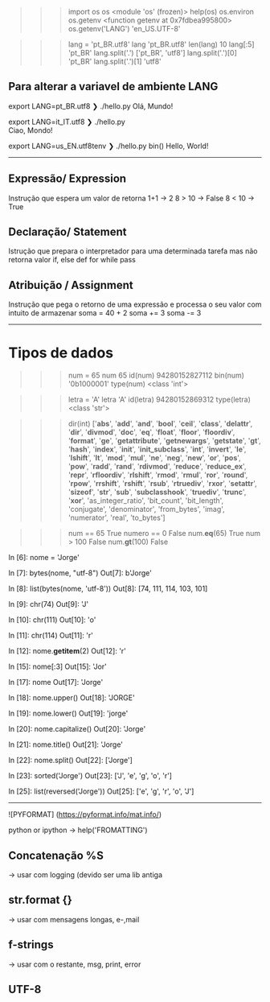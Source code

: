>>> import os
>>> os
<module 'os' (frozen)>
>>> help(os)
>>> os.environ
>>> os.getenv
<function getenv at 0x7fdbea995800>
>>> os.getenv('LANG')
'en_US.UTF-8'

>>> lang = 'pt_BR.utf8'
>>> lang
'pt_BR.utf8'
>>> len(lang)
10
>>> lang[:5]
'pt_BR'
>>> lang.split('.')
['pt_BR', 'utf8']
>>> lang.split('.')[0]
'pt_BR'
>>> lang.split('.')[1]
'utf8'
## Para alterar a variavel de ambiente LANG
export LANG=pt_BR.utf8
❯ ./hello.py
Olá, Mundo!

export LANG=it_IT.utf8
❯ ./hello.py            
Ciao, Mondo!

export LANG=us_EN.utf8tenv
❯ ./hello.py            bin()
Hello, World!

---

## Expressão/ Expression
Instrução que espera um valor de retorna
1+1     -> 2
8 > 10  -> False
8 < 10  -> True

## Declaração/ Statement
Istrução que prepara o interpretador para uma determinada tarefa
mas não retorna valor
if, else    def     for     while   pass

## Atribuição / Assignment
Instrução que pega o retorno de uma expressão e processa o seu
valor com intuito de armazenar
soma = 40 + 2 
soma += 3
soma -= 3

---

# Tipos de dados

>>> num = 65
>>> num
65
>>> id(num)
94280152827112
>>> bin(num)
'0b1000001'
>>> type(num)
<class 'int'>

>>> letra = 'A'
>>> letra
'A'
>>> id(letra)
94280152869312
>>> type(letra)
<class 'str'>

>>> dir(int)
['__abs__', '__add__', '__and__', '__bool__', '__ceil__', '__class__', '__delattr__', '__dir__', '__divmod__', '__doc__', '__eq__', '__float__', '__floor__', '__floordiv__', '__format__', '__ge__', '__getattribute__', '__getnewargs__', '__getstate__', '__gt__', '__hash__', '__index__', '__init__', '__init_subclass__', '__int__', '__invert__', '__le__', '__lshift__', '__lt__', '__mod__', '__mul__', '__ne__', '__neg__', '__new__', '__or__', '__pos__', '__pow__', '__radd__', '__rand__', '__rdivmod__', '__reduce__', '__reduce_ex__', '__repr__', '__rfloordiv__', '__rlshift__', '__rmod__', '__rmul__', '__ror__', '__round__', '__rpow__', '__rrshift__', '__rshift__', '__rsub__', '__rtruediv__', '__rxor__', '__setattr__', '__sizeof__', '__str__', '__sub__', '__subclasshook__', '__truediv__', '__trunc__', '__xor__', 'as_integer_ratio', 'bit_count', 'bit_length', 'conjugate', 'denominator', 'from_bytes', 'imag', 'numerator', 'real', 'to_bytes']


>>> num == 65
True
>>> numero == 0
False
>>> num.__eq__(65)
True
>>> num > 100
False
>>> num.__gt__(100)
False

In [6]: nome = 'Jorge'

In [7]: bytes(nome, "utf-8")
Out[7]: b'Jorge'

In [8]: list(bytes(nome, 'utf-8'))
Out[8]: [74, 111, 114, 103, 101]

In [9]: chr(74)
Out[9]: 'J'

In [10]: chr(111)
Out[10]: 'o'

In [11]: chr(114)
Out[11]: 'r'

In [12]: nome.__getitem__(2)
Out[12]: 'r'

In [15]: nome[:3]
Out[15]: 'Jor'

In [17]: nome
Out[17]: 'Jorge'

In [18]: nome.upper()
Out[18]: 'JORGE'

In [19]: nome.lower()
Out[19]: 'jorge'

In [20]: nome.capitalize()
Out[20]: 'Jorge'

In [21]: nome.title()
Out[21]: 'Jorge'

In [22]: nome.split()
Out[22]: ['Jorge']

In [23]: sorted('Jorge')
Out[23]: ['J', 'e', 'g', 'o', 'r']

In [25]: list(reversed('Jorge'))
Out[25]: ['e', 'g', 'r', 'o', 'J']

---

![PYFORMAT] (https://pyformat.info/mat.info/)

python or ipython -> help('FROMATTING')

## Concatenação %S
-> usar com logging (devido ser uma lib antiga

## str.format {}
-> usar com mensagens longas, e-,mail

## f-strings
-> usar com o restante, msg, print, error

## UTF-8